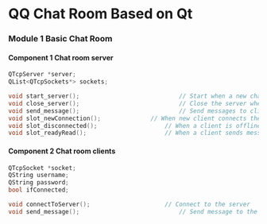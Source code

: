 # QQ Chat Room Based on Qt

### Module 1 Basic Chat Room

#### Component 1 Chat room server

```c++
QTcpServer *server;
QList<QTcpSockets*> sockets;

void start_server();							// Start when a new chat is on
void close_server();							// Close the server when the chat is over
void send_message();							// Send messages to clients
void slot_newConnection();				// When new client connects the server, newConnection() signal
void slot_disconnected();					// When a client is offline, disconnected() signal
void slot_readyRead();						// When a client sends message, readyRead() signal
```

#### Component 2 Chat room clients

```c++
QTcpSocket *socket;
QString username;
QString password;
bool ifConnected;

void connectToServer();						// Connect to the server
void send_message();							// Send message to the server

```

